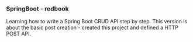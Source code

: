 ### SpringBoot - redbook
Learning how to write a Spring Boot CRUD API step by step.
This version is about the basic post creation - created this project and defined a HTTP POST API.
 
